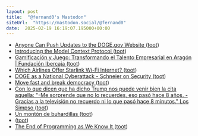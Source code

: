 ```yaml
---
layout: post
title:  "@fernand0's Mastodon"
siteUrl:  "https://mastodon.social/@fernand0"
date:  2025-02-19 16:19:07.195000+00:00
---
```

*  [Anyone Can Push Updates to the DOGE.gov Website ](https://www.404media.co/anyone-can-push-updates-to-the-doge-gov-website-2) ([toot](https://mastodon.social/@fernand0/114031456891216046))
*  [Introducing the Model Context Protocol ](https://www.anthropic.com/news/model-context-protoco) ([toot](https://mastodon.social/@fernand0/114031275984785281))
*  [Gamificación y Juego: Transformando el Talento Empresarial en Aragón \| Fundación Ibercaja ](https://www.fundacionibercaja.es/actividades/conferencias-y-mesas-redondas/gamificacion-y-juego-transformando-el-talento-empresarial-en-aragon-zaragoza-2025) ([toot](https://mastodon.social/@fernand0/114030609751600280))
*  [Which Airlines Offer Starlink Wi-Fi Internet? ](https://www.gatechecked.com/which-airlines-offer-starlink-wi-fi-internet-1009) ([toot](https://mastodon.social/@fernand0/114030277522645019))
*  [DOGE as a National Cyberattack - Schneier on Security ](https://www.schneier.com/blog/archives/2025/02/doge-as-a-national.htm) ([toot](https://mastodon.social/@fernand0/114030011360402838))
*  [Move fast and break democracy ](https://werd.io/2025/move-fast-and-break-democrac) ([toot](https://mastodon.social/@fernand0/114029924725324984))
*  [Con lo que dicen que ha dicho Trump nos puede venir bien la cita aquella: &quot;-Me sorprende que no lo recuerdes, eso pasó hace 8 años. -Gracias a la televisión no recuerdo ni lo que pasó hace 8 minutos.&quot; Los Simpso ](https://mastodon.social/@fernand0/114029825809921814) ([toot](https://mastodon.social/@fernand0/114029825809921814))
*  [Un montón de buhardillas ](https://www.flickr.com/photos/fernand0/54316394858) ([toot](https://mastodon.social/@fernand0/114029793334981149))
*  [ ](https://social.owlcode.tech/@sergiotarxz) ([toot](https://mastodon.social/@fernand0/114029128561817042))
*  [The End of Programming as We Know It ](https://www.oreilly.com/radar/the-end-of-programming-as-we-know-it) ([toot](https://mastodon.social/@fernand0/114028187986877713))
